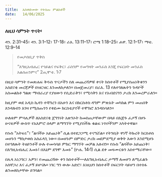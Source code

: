 ```yaml
---
title:  አስቀድመው የተሰጡ ምልክቶች
date:   14/06/2025
---
```


### ለዚህ ሳምንት ጥናት፡
ዳን. 2:31–45፣ ዳን. 3:1–12፣ 17-18፣ ራእ. 13:11–17፣ ሮሜ 1:18–25፣ ሐዋ. 12:1–17፣ ማቴ. 12:9–14

> <p>የመታሰቢያ ጥቅስ</p>
> “እግዚአብሔር የኀይልና የፍቅር፣ ራስንም የመግዛት መንፈስ እንጂ የፍርሀት መንፈስ አልሰጠንምና” 2ጢሞቴ. 1፡7


በዚህ ሳምንት የመጽሐፍ ቅዱስ ጥናታችን ስለ መጨረሻዎቹ ቀናት ክስተቶች የሚያስጠነቅቁንን አስደናቂ መረጃዎች በዝርዝር እንመለከታለን። በመጀመሪያ፣ በራእ. 13 የለተገለጹትን ጉዳዮች አስመልክቶ ግልጽ ማብራሪያ የያዘውን የሲድራቅን፣ የሚሳቅን እና የአብደናጎን ታሪክ እንመረምራለን።

ከዚያም ወደ አዲስ ኪዳን ተሻግረን በአሁን እና በክርስቶስ ዳግም ምጽአት መካከል ምን መጠበቅ እንዳለብን እገዛ የሚሰጡንን የቀደሙ ክርስቲያኖች ተሞክሮ እንዳስሳለን።

ሁለቱም ምሳሌዎች ለአስደናቂ ጀግንነት አጽንኦት ከመስጠታቸውም በላይ በእጅጉ ፈታኝ በሆኑ ሁናቴዎች ውስጥ የአእምሮ ሰላም ለማግኘት የሚያስችሉ ቁልፍ ነጥቦችንም አካትተዋል።

የሱስ “አትፍሩ”፣ “ልባችሁ አይጨነቅ” ሲል በተደጋጋሚ ተናግሯል። የትንቢት ዋነኛ ትኩረት ክርስቶስ መሆኑን ማስታወስ አስፈላጊ ነው። በመሆኑም በምድር ታሪክ መደምደሚያ ወቅት እውን እንደሚሆኑ በተገለጹት ትዕይንቶች ሁሉ ተመሳሳይ ምክር ማግኘት መቻል አለብን። የሱስ “ልባችሁ አይጨነቅ፣ በእግዚአብሔር እመኑ፤ በእኔም ደግሞ እመኑ” (ዮሐ. 14፡1) ሲል ደቀ መዛሙርቱን አስተማራቸው።

በሌላ አነጋገር፣ አዎን፣ የመጨረሻው ቀን ክስተቶች—ለእግዚአብሔር ታማኝ ለመሆን ለሚፈልጉ አስቸጋሪ እና ፈታኝ ይሆናሉ። ነገር ግን ውሎ አድሮ፣ እነዚህን ክስተቶች በፍርሃት ሳይሆን በተስፋ ልንመለከታቸው ይገባል።
